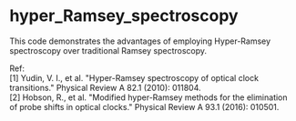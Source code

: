 # hyper_Ramsey_spectroscopy
This code demonstrates the advantages of employing Hyper-Ramsey spectroscopy over traditional Ramsey spectroscopy.<be>

Ref:<br>
[1] Yudin, V. I., et al. "Hyper-Ramsey spectroscopy of optical clock transitions." Physical Review A 82.1 (2010): 011804. <br>
[2] Hobson, R., et al. "Modified hyper-Ramsey methods for the elimination of probe shifts in optical clocks." Physical Review A 93.1 (2016): 010501.<br>

